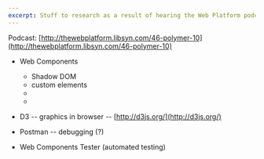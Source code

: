 ```yaml
---
excerpt: Stuff to research as a result of hearing the Web Platform podcast episode on Polymer 1.0
---
```


Podcast: [http://thewebplatform.libsyn.com/46-polymer-10](http://thewebplatform.libsyn.com/46-polymer-10)

* Web Components
    * Shadow DOM
    * custom elements
    *
    *

* D3 -- graphics in browser -- [http://d3js.org/](http://d3js.org/)
* Postman -- debugging (?)
* Web Components Tester (automated testing)
